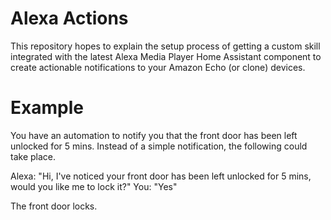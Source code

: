 # Alexa Actions
This repository hopes to explain the setup process of getting a custom skill integrated with the latest Alexa Media Player Home Assistant component to create actionable notifications to your Amazon Echo (or clone) devices.

# Example
You have an automation to notify you that the front door has been left unlocked for 5 mins. Instead of a simple notification, the following could take place.

Alexa: "Hi, I've noticed your front door has been left unlocked for 5 mins, would you like me to lock it?"
You: "Yes"

The front door locks.
